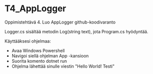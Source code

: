 # T4_AppLogger
Oppimistehtävä 4. Luo AppLogger github-koodivaranto

Logger.cs sisältää metodin Log(string text), jota Program.cs hyödyntää.

Käyttääksesi ohjelmaa:
- Avaa Windows Powershell
- Navigoi siellä ohjelman App -kansioon
- Suorita komento dotnet run
- Ohjelma lähettää sinulle viestin "Hello World! Testi"

